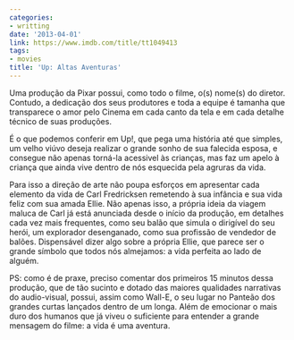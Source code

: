 ```yaml
---
categories:
- writting
date: '2013-04-01'
link: https://www.imdb.com/title/tt1049413
tags:
- movies
title: 'Up: Altas Aventuras'
---
```


Uma produção da Pixar possui, como todo o filme, o(s) nome(s) do diretor. Contudo, a dedicação dos seus produtores e toda a equipe é tamanha que transparece o amor pelo Cinema em cada canto da tela e em cada detalhe técnico de suas produções.

É o que podemos conferir em Up!, que pega uma história até que simples, um velho viúvo deseja realizar o grande sonho de sua falecida esposa, e consegue não apenas torná-la acessivel às crianças, mas faz um apelo à criança que ainda vive dentro de nós esquecida pela agruras da vida.

Para isso a direção de arte não poupa esforços em apresentar cada elemento da vida de Carl Fredricksen remetendo à sua infância e sua vida feliz com sua amada Ellie. Não apenas isso, a própria ideia da viagem maluca de Carl já está anunciada desde o início da produção, em detalhes cada vez mais frequentes, como seu balão que simula o dirigível do seu herói, um explorador desenganado, como sua profissão de vendedor de balões. Dispensável dizer algo sobre a própria Ellie, que parece ser o grande símbolo que todos nós almejamos: a vida perfeita ao lado de alguém.

PS: como é de praxe, preciso comentar dos primeiros 15 minutos dessa produção, que de tão sucinto e dotado das maiores qualidades narrativas do audio-visual, possui, assim como Wall-E, o seu lugar no Panteão dos grandes curtas lançados dentro de um longa. Além de emocionar o mais duro dos humanos que já viveu o suficiente para entender a grande mensagem do filme: a vida é uma aventura.

